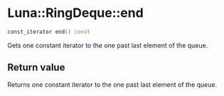 # Luna::RingDeque::end

```c++
const_iterator end() const
```

Gets one constant iterator to the one past last element of the queue. 



## Return value
Returns one constant iterator to the one past last element of the queue. 

